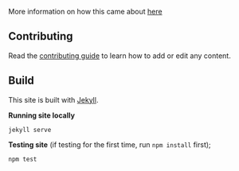 More information on how this came about [here](https://docs.google.com/document/d/18X-GshbZhV88IpeMe_VQkeRqVdbRrbhTXIqc7a3o110/edit#heading=h.8ol3ksmje8od)

## Contributing

Read the [contributing guide](./blob/mb-pages/CONTRIBUTING.md) to learn how to add or edit any content.

## Build

This site is built with [Jekyll](https://help.github.com/articles/setting-up-your-github-pages-site-locally-with-jekyll/).

**Running site locally**

    jekyll serve

**Testing site** (if testing for the first time, run `npm install` first);

    npm test

